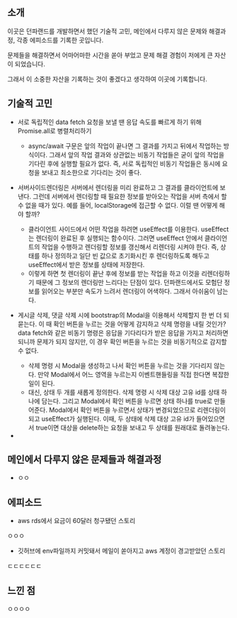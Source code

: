 ## 소개

이곳은 던파랜드를 개발하면서 했던 기술적 고민, 메인에서 다루지 않은 문제와 해결과정, 각종 에피소드를 기록한 곳입니다.

문제들을 해결하면서 어마어마한 시간을 쏟아 부었고 문제 해결 경험이 저에게 큰 자산이 되었습니다.

그래서 이 소중한 자산을 기록하는 것이 좋겠다고 생각하여 이곳에 기록합니다.

## 기술적 고민

- 서로 독립적인 data fetch 요청을 보낼 땐 응답 속도를 빠르게 하기 위해 Promise.all로 병렬처리하기
  * async/await 구문은 앞의 작업이 끝나면 그 결과를 가지고 뒤에서 작업하는 방식이다. 그래서 앞의 작업 결과와 상관없는 비동기 작업들은 굳이 앞의 작업을 기다린 후에 실행할 필요가 없다. 즉, 서로 독립적인 비동기 작업들은 동시에 요청을 보내고 최소한으로 기다리는 것이 좋다.

- 서버사이드렌더링은 서버에서 렌더링을 미리 완료하고 그 결과를 클라이언트에 보낸다. 그런데 서버에서 렌더링할 때 필요한 정보를 받아오는 작업을 서버 측에서 할 수 없을 때가 있다. 예를 들어, localStorage에 접근할 수 없다. 이럴 땐 어떻게 해야 할까?
  * 클라이언트 사이드에서 어떤 작업을 하려면 useEffect를 이용한다. useEffect는 렌더링이 완료된 후 실행되는 함수이다. 그러면 useEffect 안에서 클라이언트의 작업을 수행하고 렌더링할 정보를 갱신해서 리렌더링 시켜야 한다. 즉, 상태를 하나 정의하고 일단 빈 값으로 초기화시킨 후 렌더링하도록 해두고 useEffect에서 받은 정보를 상태에 저장한다.
  * 이렇게 하면 첫 렌더링이 끝난 후에 정보를 받는 작업을 하고 이것을 리렌더링하기 때문에 그 정보의 렌더링만 느리다는 단점이 있다. 던파랜드에서도 모험단 정보를 읽어오는 부분만 속도가 느려서 렌더링이 어색하다. 그래서 아쉬움이 남는다.

- 게시글 삭제, 댓글 삭제 시에 bootstrap의 Modal을 이용해서 삭제할지 한 번 더 되묻는다. 이 때 확인 버튼을 누르는 것을 어떻게 감지하고 삭제 명령을 내릴 것인가? data fetch와 같은 비동기 명령은 응답을 기다리다가 받은 응답을 가지고 처리하면 되니까 문제가 되지 않지만, 이 경우 확인 버튼을 누르는 것을 비동기적으로 감지할 수 없다.
  * 삭제 명령 시 Modal을 생성하고 나서 확인 버튼을 누르는 것을 기다리지 않는다. 만약 Modal에서 어느 영역을 누르는지 이벤트핸들링을 직접 한다면 복잡한 일이 된다.
  * 대신, 상태 두 개를 새롭게 정의한다. 삭제 명령 시 삭제 대상 고유 id를 상태 하나에 담는다. 그리고 Modal에서 확인 버튼을 누르면 상태 하나를 true로 만들어준다. Modal에서 확인 버튼을 누르면서 상태가 변경되었으므로 리렌더링이 되고 useEffect가 실행된다. 이때, 두 상태에 삭제 대상 고유 id가 들어있으면서 true이면 대상을 delete하는 요청을 보내고 두 상태를 원래대로 돌려놓는다.

- 


## 메인에서 다루지 않은 문제들과 해결과정

- ㅇㅇ


## 에피소드

- aws rds에서 요금이 60달러 청구됐던 스토리

ㅇㅇㅇ

- 깃허브에 env파일까지 커밋돼서 메일이 쏟아지고 aws 계정이 경고받았던 스토리

ㄷㄷㄷㄷㄷㄷ


## 느낀 점

ㅇㅇㅇㅇ
